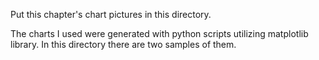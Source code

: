 Put this chapter's chart pictures in this directory.

The charts I used were generated with python scripts utilizing matplotlib library. In this directory there are two samples of them.
